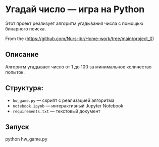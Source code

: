 # Угадай число — игра на Python

Этот проект реализует алгоритм угадывания числа с помощью бинарного поиска.

From the (https://github.com/Nurs-ibr/Home-work/tree/main/project_0)

## Описание

Алгоритм угадывает число от 1 до 100 за минимальное количество попыток.

## Структура:

- `hw_game.py` — скрипт с реализацией алгоритма
- `notebook.ipynb` — интерактивный Jupyter Notebook
- `requirements.txt` — текстовый документ

## Запуск

python hw_game.py

